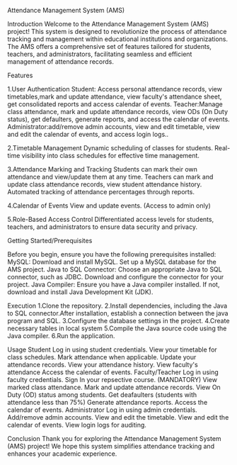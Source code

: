 Attendance Management System (AMS)


Introduction
Welcome to the Attendance Management System (AMS) project! This system is designed to revolutionize the process of attendance tracking and management within educational institutions and organizations. The AMS offers a comprehensive set of features tailored for students, teachers, and administrators, facilitating seamless and efficient management of attendance records.

Features

1.User Authentication
	Student: Access personal attendance records, view timetables,mark and update attendance, view faculty's attendance sheet, get consolidated reports 		and access calendar of events.
	Teacher:Manage class attendance, mark and update attendance records, view ODs (On Duty status), get defaulters, generate reports, and access the 		calendar of events.
	Administrator:add/remove admin accounts, view and edit timetable, view and edit the calendar of events, and access login logs..

2.Timetable Management
	Dynamic scheduling of classes for students.
	Real-time visibility into class schedules for effective time management.

3.Attendance Marking and Tracking
	Students can mark their own attendance and view/update them at any time.
	Teachers can mark and update class attendance records, view student attendance history.
	Automated tracking of attendance percentages through reports.

4.Calendar of Events
	View and update events. (Access to admin only)

5.Role-Based Access Control
	Differentiated access levels for students, teachers, and administrators to ensure data security and privacy.


Getting Started/Prerequisites

Before you begin, ensure you have the following prerequisites installed:
MySQL:
	Download and install MySQL.
	Set up a MySQL database for the AMS project.
Java to SQL Connector:
	Choose an appropriate Java to SQL connector, such as JDBC.
	Download and configure the connector for your project.
Java Compiler:
	Ensure you have a Java compiler installed. If not, download and install Java Development Kit (JDK).

Execution
	1.Clone the repository.
	2.Install dependencies, including the Java to SQL connector.After installation, establish a connection between the java program and SQL.
	3.Configure the database settings in the project.
	4.Create necessary tables in local system
	5.Compile the Java source code using the Java compiler.
	6.Run the application.

Usage
Student
	Log in using student credentials.
	View your timetable for class schedules.
	Mark attendance when applicable.
	Update your attendance records.
	View your attendance history.
	View faculty's attendance
	Access the calendar of events.
Faculty/Teacher
	Log in using faculty credentials.
	Sign In your repsective course. (MANDATORY)
	View marked class attendance.
	Mark and update attendance records.
	View On Duty (OD) status among students.
	Get deafaulters (students with attendance less than 75%)
	Generate attendance reports.
	Access the calendar of events.
Administrator
	Log in using admin credentials.
	Add/remove admin accounts.
	View and edit the timetable.
	View and edit the calendar of events.
	View login logs for auditing.

Conclusion
Thank you for exploring the Attendance Management System (AMS) project! We hope this system simplifies attendance tracking and enhances your academic experience.
